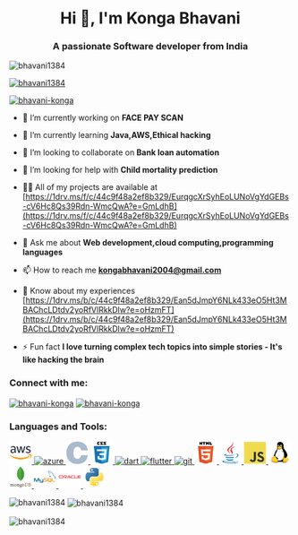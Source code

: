 <h1 align="center">Hi 👋, I'm Konga Bhavani</h1>
<h3 align="center">A passionate Software developer from India</h3>

<p align="left"> <img src="https://komarev.com/ghpvc/?username=bhavani1384&label=Profile%20views&color=0e75b6&style=flat" alt="bhavani1384" /> </p>

<p align="left"> <a href="https://github.com/ryo-ma/github-profile-trophy"><img src="https://github-profile-trophy.vercel.app/?username=bhavani1384" alt="bhavani1384" /></a> </p>

<p align="left"> <a href="https://twitter.com/bhavani-konga" target="blank"><img src="https://img.shields.io/twitter/follow/bhavani-konga?logo=twitter&style=for-the-badge" alt="bhavani-konga" /></a> </p>

- 🔭 I’m currently working on **FACE PAY SCAN**

- 🌱 I’m currently learning **Java,AWS,Ethical hacking**

- 👯 I’m looking to collaborate on **Bank loan automation**

- 🤝 I’m looking for help with **Child mortality prediction**

- 👨‍💻 All of my projects are available at [https://1drv.ms/f/c/44c9f48a2ef8b329/EurqgcXrSyhEoLUNoVgYdGEBs-cV6Hc8Qs39Rdn-WmcQwA?e=GmLdhB](https://1drv.ms/f/c/44c9f48a2ef8b329/EurqgcXrSyhEoLUNoVgYdGEBs-cV6Hc8Qs39Rdn-WmcQwA?e=GmLdhB)

- 💬 Ask me about **Web development,cloud computing,programming languages**

- 📫 How to reach me **kongabhavani2004@gmail.com**

- 📄 Know about my experiences [https://1drv.ms/b/c/44c9f48a2ef8b329/Ean5dJmpY6NLk433eO5Ht3MBAChcLDtdv2yoRfVlRkkDlw?e=oHzmFT](https://1drv.ms/b/c/44c9f48a2ef8b329/Ean5dJmpY6NLk433eO5Ht3MBAChcLDtdv2yoRfVlRkkDlw?e=oHzmFT)

- ⚡ Fun fact **I love turning complex tech topics into simple stories - It's like hacking the brain**

<h3 align="left">Connect with me:</h3>
<p align="left">
<a href="https://twitter.com/bhavani-konga" target="blank"><img align="center" src="https://raw.githubusercontent.com/rahuldkjain/github-profile-readme-generator/master/src/images/icons/Social/twitter.svg" alt="bhavani-konga" height="30" width="40" /></a>
<a href="https://linkedin.com/in/bhavani-konga" target="blank"><img align="center" src="https://raw.githubusercontent.com/rahuldkjain/github-profile-readme-generator/master/src/images/icons/Social/linked-in-alt.svg" alt="bhavani-konga" height="30" width="40" /></a>
</p>

<h3 align="left">Languages and Tools:</h3>
<p align="left"> <a href="https://aws.amazon.com" target="_blank" rel="noreferrer"> <img src="https://raw.githubusercontent.com/devicons/devicon/master/icons/amazonwebservices/amazonwebservices-original-wordmark.svg" alt="aws" width="40" height="40"/> </a> <a href="https://azure.microsoft.com/en-in/" target="_blank" rel="noreferrer"> <img src="https://www.vectorlogo.zone/logos/microsoft_azure/microsoft_azure-icon.svg" alt="azure" width="40" height="40"/> </a> <a href="https://www.cprogramming.com/" target="_blank" rel="noreferrer"> <img src="https://raw.githubusercontent.com/devicons/devicon/master/icons/c/c-original.svg" alt="c" width="40" height="40"/> </a> <a href="https://www.w3schools.com/css/" target="_blank" rel="noreferrer"> <img src="https://raw.githubusercontent.com/devicons/devicon/master/icons/css3/css3-original-wordmark.svg" alt="css3" width="40" height="40"/> </a> <a href="https://dart.dev" target="_blank" rel="noreferrer"> <img src="https://www.vectorlogo.zone/logos/dartlang/dartlang-icon.svg" alt="dart" width="40" height="40"/> </a> <a href="https://flutter.dev" target="_blank" rel="noreferrer"> <img src="https://www.vectorlogo.zone/logos/flutterio/flutterio-icon.svg" alt="flutter" width="40" height="40"/> </a> <a href="https://git-scm.com/" target="_blank" rel="noreferrer"> <img src="https://www.vectorlogo.zone/logos/git-scm/git-scm-icon.svg" alt="git" width="40" height="40"/> </a> <a href="https://www.w3.org/html/" target="_blank" rel="noreferrer"> <img src="https://raw.githubusercontent.com/devicons/devicon/master/icons/html5/html5-original-wordmark.svg" alt="html5" width="40" height="40"/> </a> <a href="https://www.java.com" target="_blank" rel="noreferrer"> <img src="https://raw.githubusercontent.com/devicons/devicon/master/icons/java/java-original.svg" alt="java" width="40" height="40"/> </a> <a href="https://developer.mozilla.org/en-US/docs/Web/JavaScript" target="_blank" rel="noreferrer"> <img src="https://raw.githubusercontent.com/devicons/devicon/master/icons/javascript/javascript-original.svg" alt="javascript" width="40" height="40"/> </a> <a href="https://www.linux.org/" target="_blank" rel="noreferrer"> <img src="https://raw.githubusercontent.com/devicons/devicon/master/icons/linux/linux-original.svg" alt="linux" width="40" height="40"/> </a> <a href="https://www.mongodb.com/" target="_blank" rel="noreferrer"> <img src="https://raw.githubusercontent.com/devicons/devicon/master/icons/mongodb/mongodb-original-wordmark.svg" alt="mongodb" width="40" height="40"/> </a> <a href="https://www.mysql.com/" target="_blank" rel="noreferrer"> <img src="https://raw.githubusercontent.com/devicons/devicon/master/icons/mysql/mysql-original-wordmark.svg" alt="mysql" width="40" height="40"/> </a> <a href="https://www.oracle.com/" target="_blank" rel="noreferrer"> <img src="https://raw.githubusercontent.com/devicons/devicon/master/icons/oracle/oracle-original.svg" alt="oracle" width="40" height="40"/> </a> <a href="https://www.python.org" target="_blank" rel="noreferrer"> <img src="https://raw.githubusercontent.com/devicons/devicon/master/icons/python/python-original.svg" alt="python" width="40" height="40"/> </a> </p>

<p><img align="left" src="https://github-readme-stats.vercel.app/api/top-langs?username=bhavani1384&show_icons=true&locale=en&layout=compact" alt="bhavani1384" /></p>

<p>&nbsp;<img align="center" src="https://github-readme-stats.vercel.app/api?username=bhavani1384&show_icons=true&locale=en" alt="bhavani1384" /></p>

<p><img align="center" src="https://github-readme-streak-stats.herokuapp.com/?user=bhavani1384&" alt="bhavani1384" /></p>
